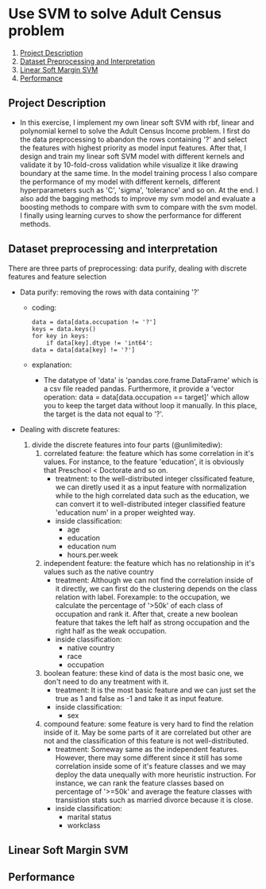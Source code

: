 # Use SVM to solve Adult Census problem

1. [Project Description](#project)
2. [Dataset Preprocessing and Interpretation](#preprocessing)
3. [Linear Soft Margin SVM](#svm)
4. [Performance](#performance)


<a name="project"></a>
## Project Description

* In this exercise, I implement my own linear soft SVM with rbf, linear and polynomial kernel to solve the Adult Census Income problem. I first do the data preprocessing to abandon the rows containing '?' and select the features with highest priority as model input features. After that, I design and train my linear soft SVM model with different kernels and validate it by 10-fold-cross validation while visualize it like drawing boundary at the same time. In the model training process I also compare the performance of my model with different kernels, different hyperparameters such as 'C', 'sigma', 'tolerance' and so on. At the end. I also add the bagging methods to improve my svm model and evaluate a boosting methods to compare with svm to compare with the svm model. I finally using learning curves to show the performance for different methods.

<a name="preprocessing"></a>
## Dataset preprocessing and interpretation
There are three parts of preprocessing: data purify, dealing with discrete features and feature selection
* Data purify: removing the rows with data containing '?'

   * coding:
    
         data = data[data.occupation != '?']
         keys = data.keys()
         for key in keys:
             if data[key].dtype != 'int64':
         data = data[data[key] != '?']
   * explanation:
      * The datatype of 'data' is 'pandas.core.frame.DataFrame' which is a csv file readed pandas. Furthermore, it provide a 'vector operation: data = data[data.occupation == target]' which allow you to keep the target data without loop it manually. In this place, the target is the data not equal to '?'. 

* Dealing with discrete features:
    1. divide the discrete features into four parts (@unlimitediw):
       1. correlated feature: the feature which has some correlation in it's values. For instance, to the feature 'education', it is obviously that Preschool < Doctorate and so on.              
          * treatment: to the well-distributed integer clssificated feature, we can diretly used it as a input feature with normalization while to the high correlated data such as the education, we can convert it to well-distributed integer classified feature 'education num' in a proper weighted way.
          * inside classification:
             * age
             * education
             * education num
             * hours.per.week
       2. independent feature: the feature which has no relationship in it's values such as the native country
          * treatment: Although we can not find the correlation inside of it directly, we can first do the clustering depends on the class relation with label. Forexample: to the occupation, we calculate the percentage of '>50k' of each class of occupation and rank it. After that, create a new boolean feature that takes the left half as strong occupation and the right half as the weak occupation.
          * inside classification:
             * native country
             * race
             * occupation
       3. boolean feature: these kind of data is the most basic one, we don't need to do any treatment with it.
          * treatment: It is the most basic feature and we can just set the true as 1 and false as -1 and take it as input feature.
          * inside classification:
             * sex
       4. compound feature: some feature is very hard to find the relation inside of it. May be some parts of it are correlated but other are not and the classification of this feature is not well-distributed.
          * treatment: Someway same as the independent features. However, there may some different since it still has some correlation inside some of it's feature classes and we may deploy the data unequally with more heuristic instruction. For instance, we can rank the feature classes based on percentage of '>=50k' and average the feature classes with transistion stats such as married divorce because it is close.
          * inside classification:
             * marital status
             * workclass


<a name="svm"></a>
## Linear Soft Margin SVM



<a name="performance"></a>
## Performance
